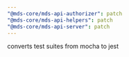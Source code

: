 ```yaml
---
"@mds-core/mds-api-authorizer": patch
"@mds-core/mds-api-helpers": patch
"@mds-core/mds-api-server": patch
---
```


converts test suites from mocha to jest
